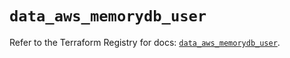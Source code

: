 # `data_aws_memorydb_user`

Refer to the Terraform Registry for docs: [`data_aws_memorydb_user`](https://registry.terraform.io/providers/hashicorp/aws/6.2.0/docs/data-sources/memorydb_user).
